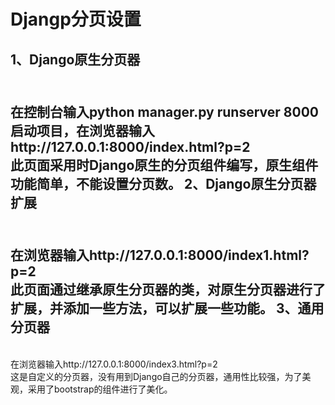 Djangp分页设置
====
1、Django原生分页器
-------
<br>在控制台输入python manager.py runserver 8000启动项目，在浏览器输入http://127.0.0.1:8000/index.html?p=2
<br>此页面采用时Django原生的分页组件编写，原生组件功能简单，不能设置分页数。
2、Django原生分页器扩展
-------
<br>在浏览器输入http://127.0.0.1:8000/index1.html?p=2
<br>此页面通过继承原生分页器的类，对原生分页器进行了扩展，并添加一些方法，可以扩展一些功能。
3、通用分页器
-------
<br>在浏览器输入http://127.0.0.1:8000/index3.html?p=2
<br>这是自定义的分页器，没有用到Django自己的分页器，通用性比较强，为了美观，采用了bootstrap的组件进行了美化。
